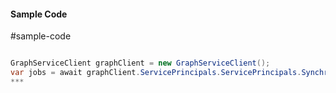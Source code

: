 #### Sample Code
#sample-code 

```C#

GraphServiceClient graphClient = new GraphServiceClient();
var jobs = await graphClient.ServicePrincipals.ServicePrincipals.Synchronization.Jobs.Request().GetAsync();
*** 

```